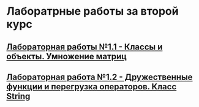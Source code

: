 # Лаборатрные работы за второй курс

## [Лабораторная работы №1.1 - Классы и объекты. Умножение матриц](https://github.com/aavelinka/labs_second_course/tree/main/lab1.1)
## [Лабораторная работа №1.2 - Дружественные функции и перегрузка операторов. Класс String](https://github.com/aavelinka/labs_second_course/tree/main/lab1.2)